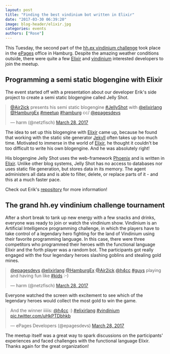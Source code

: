 ```yaml
---
layout: post
title: "Finding the best vindinium bot written in Elixir"
date: "2017-03-30 06:39:20"
image: blog-header/elixir.jpg
categories: events
authors: ["Rose"]
---
```

<style>
.twitter-tweet {
  margin: auto;
}
</style>

This Tuesday, the second part of the [hh.ex vindinium challenge](https://www.meetup.com/de-DE/Elixir-Hamburg/events/238421135/?eventId=238421135) took place in the [ePages](https://www.epages.com/en/) office in Hamburg.
Despite the amazing weather conditions outside, there were quite a few [Elixir](http://elixir-lang.org/) and [vindinium](http://vindinium.org/) interested developers to join the meetup.


## Programming a semi static blogengine with Elixir

The event started off with a presentation about our developer Erik's side project to create a semi static blogengine called Jelly Shot.

<blockquote class="twitter-tweet" data-lang="en"><p lang="en" dir="ltr"><a href="https://twitter.com/Air2ick">@Air2ick</a> presents his semi static blogengine <a href="https://twitter.com/hashtag/JellyShot?src=hash">#JellyShot</a> with <a href="https://twitter.com/elixirlang">@elixirlang</a> <a href="https://twitter.com/HamburgEx">@HamburgEx</a> <a href="https://twitter.com/hashtag/meetup?src=hash">#meetup</a> <a href="https://twitter.com/hashtag/hamburg?src=hash">#hamburg</a> cc/ <a href="https://twitter.com/epagesdevs">@epagesdevs</a></p>&mdash; harm (@netzfisch) <a href="https://twitter.com/netzfisch/status/846769010389798912">March 28, 2017</a></blockquote>
<script async src="//platform.twitter.com/widgets.js" charset="utf-8"></script>

The idea to set up this blogengine with [Elixir](http://elixir-lang.org/) came up, because he found that working with the static site generator [Jekyll](https://jekyllrb.com/) often takes up too much time.
Motivated to immerse in the world of [Elixir](http://elixir-lang.org/), he thought it couldn't be too difficult to write his own blogengine.
And he was absolutely right!

His blogengine Jelly Shot uses the web-framework [Phoenix](http://www.phoenixframework.org/) and is written in [Elixir](http://elixir-lang.org/).
Unlike other blog systems, Jelly Shot has no access to databases nor uses static file generation, but stores data in its memory.
The agent administers all data and is able to filter, delete, or replace parts of it - and this at a much faster pace.

Check out Erik's [repository](https://github.com/erikmueller/jelly_shot) for more information!

## The grand hh.ey vindinium challenge tournament

After a short break to tank up new energy with a few snacks and drinks, everyone was ready to join or watch the vindinium show.
Vindinium is an Artificial Intelligence programming challenge, in which the players have to take control of a legendary hero fighting for the land of Vindinium using their favorite programming language.
In this case, there were three competitors who programmed their heroes with the functional language Elixir and the forth player was a random bot.
The participants got really engaged with the four legendary heroes slashing goblins and stealing gold mines.

<blockquote class="twitter-tweet" data-lang="en"><p lang="en" dir="ltr"><a href="https://twitter.com/epagesdevs">@epagesdevs</a> <a href="https://twitter.com/elixirlang">@elixirlang</a> <a href="https://twitter.com/HamburgEx">@HamburgEx</a> <a href="https://twitter.com/Air2ick">@Air2ick</a> <a href="https://twitter.com/h4cc">@h4cc</a> <a href="https://twitter.com/hashtag/guys?src=hash">#guys</a> playing and having fun like <a href="https://twitter.com/hashtag/kids?src=hash">#kids</a> :-)</p>&mdash; harm (@netzfisch) <a href="https://twitter.com/netzfisch/status/846787780357341186">March 28, 2017</a></blockquote>
<script async src="//platform.twitter.com/widgets.js" charset="utf-8"></script>

Everyone watched the screen with excitement to see which of the legendary heroes would collect the most gold to win the game.

<blockquote class="twitter-tweet" data-lang="en"><p lang="en" dir="ltr">And the winner iiiiis: <a href="https://twitter.com/h4cc">@h4cc</a> :) <a href="https://twitter.com/hashtag/elixirlang?src=hash">#elixirlang</a> <a href="https://twitter.com/hashtag/vindinium?src=hash">#vindinium</a> <a href="https://t.co/uHkPTDbhkb">pic.twitter.com/uHkPTDbhkb</a></p>&mdash; ePages Developers (@epagesdevs) <a href="https://twitter.com/epagesdevs/status/846788530403774467">March 28, 2017</a></blockquote>
<script async src="//platform.twitter.com/widgets.js" charset="utf-8"></script>

The meetup itself was a great way to spark discussions on the participants' experiences and faced challenges with the functional language Elixir. Thanks again for the great organization!
